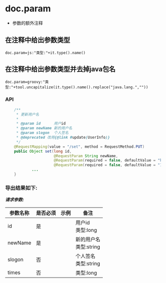 # doc.param

- 参数的额外注释

## 在注释中给出参数类型

```properties
doc.param=js:"类型:"+it.type().name()
```

## 在注释中给出参数类型并去掉java包名

```properties
doc.param=groovy:"类型:"+tool.uncapitalize(it.type().name().replace("java.lang.",""))
```

### API

```java
    /**
     * 更新用户名
     *
     * @param id      用户id
     * @param newName 新的用户名
     * @param slogon  个人签名
     * @deprecated 改用{@link #update(UserInfo)}
     */
    @RequestMapping(value = "/set", method = RequestMethod.PUT)
    public Object set(long id,
                      @RequestParam String newName,
                      @RequestParam(required = false, defaultValue = "haha") String slogon,
                      @RequestParam(required = false, defaultValue = "10") long times) {
            ...
    }
```

### 导出结果如下:

***请求参数:***

| 参数名称 | 是否必须 |	示例 | 备注 |
| --- | --- | --- | --- |
| id | 是 |   | 用户id<br>类型:long |
| newName | 是|   |新的用户名<br> 类型:string |
| slogon | 否 |   |个人签名<br> 类型:string |
| times | 否 |   | 类型:long |